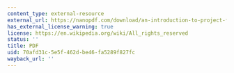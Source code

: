 ```yaml
---
content_type: external-resource
external_url: https://nanopdf.com/download/an-introduction-to-project-finance-in-emerging-markets-henrique-ghersi-y-jaime-s_pdf
has_external_license_warning: true
license: https://en.wikipedia.org/wiki/All_rights_reserved
status: ''
title: PDF
uid: 70afd31c-5e5f-462d-be46-fa5289f827fc
wayback_url: ''
---
```

